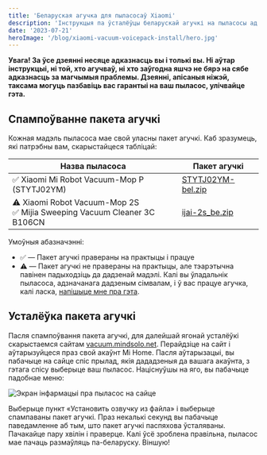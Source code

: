 ```yaml
---
title: 'Беларуская агучка для пыласосаў Xiaomi'
description: 'Інструкцыя па ўсталёўцы беларускай агучкі на пыласосы ад Xiaomi Robot Vacuum-Mop: 2S, 3C'
date: '2023-07-21'
heroImage: '/blog/xiaomi-vacuum-voicepack-install/hero.jpg'
---
```


**Увага! За ўсе дзеянні несяце адказнасць вы і толькі вы. Ні аўтар інструкцыі, ні той, хто агучваў, ні хто заўгодна яшчэ
не бярэ на сябе адказнасць за магчымыя праблемы. Дзеянні, апісаныя ніжэй, таксама могуць пазбавіць вас гарантыі на ваш
пыласос, улічвайце гэта.**

## Спампоўванне пакета агучкі

Кожная мадэль пыласоса мае свой уласны пакет агучкі. Каб зразумець, які патрэбны вам, скарыстайцеся табліцай:

| Назва пыласоса                                                                | Пакет агучкі           |
| ----------------------------------------------------------------------------- | ---------------------- |
| ✅ Xiaomi Mi Robot Vacuum-Mop P (STYTJ02YM)                                   | [STYTJ02YM-bel.zip][0] |
| ⚠️ Xiaomi Robot Vacuum-Mop 2S <br/>✅ Mijia Sweeping Vacuum Cleaner 3C B106CN | [ijai-2s_be.zip][1]    |

Умоўныя абазначэнні:

- ✅ — Пакет агучкі правераны на практыцы і працуе
- ⚠️ — Пакет агучкі не правераны на практыцы, але тэарэтычна павінен падыходзіць да дадзенай мадэлі. Калі вы ўладальнік
  пыласоса, адзначанага дадзеным сімвалам, і ў вас працуе агучка, калі
  ласка, [напішыце мне пра гэта](https://belarusaed.t.me).

## Усталёўка пакета агучкі

Пасля спампоўвання пакета агучкі, для далейшай ягонай усталёўкі скарыстаемся
сайтам [vacuum.mindsolo.net](https://vacuum.mindsolo.net). Перайдзіце на сайт і аўтарызуйцеся праз свой акаўнт Mi Home.
Пасля аўтарызацыі, вы пабачыце на сайце спіс прылад, якія дададзеныя да вашага акаўнта, з гэтага спісу выберыце ваш
пыласос. Націснуўшы на яго, вы пабачыце падобнае меню:

![Экран інфармацыі пра пыласос на сайце](/blog/xiaomi-vacuum-voicepack-install/hero.jpg)

Выберыце пункт «Установить озвучку из файла» і выберыце спампаваны пакет агучкі. Праз некалькі секунд вы пабачыце
паведамленне аб тым, што пакет агучкі паспяхова ўсталяваны. Пачакайце пару хвілін і праверце. Калі ўсё зроблена
правільна, пыласос мае пачаць размаўляць па-беларуску. Віншую!

[0]: https://drive.google.com/file/d/1nZs8PWobxvOHb1qh5z_Xvfe7XchsFLGK/view?usp=drive_link
[1]: https://drive.google.com/file/d/18DfJ94MQbWGOZV0m4QXSXRgSYLenELVq/view?usp=sharing
